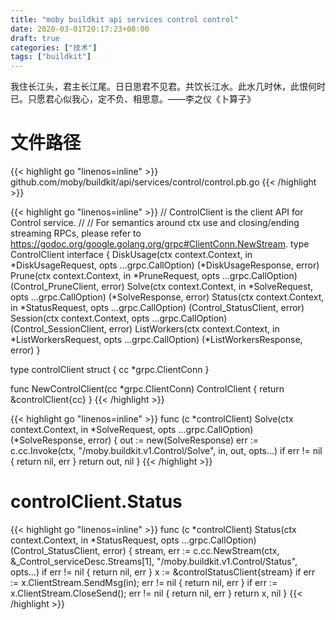 ```yaml
---
title: "moby buildkit api services control control"
date: 2020-03-01T20:17:23+08:00
draft: true
categories: ["技术"]
tags: ["buildkit"]
---
```

我住长江头，君主长江尾。日日思君不见君。共饮长江水。此水几时休，此恨何时已。只愿君心似我心，定不负、相思意。——李之仪《卜算子》
<!--more-->
# 文件路径
{{< highlight go "linenos=inline" >}}
github.com/moby/buildkit/api/services/control/control.pb.go
{{< /highlight >}}

{{< highlight go "linenos=inline" >}}
// ControlClient is the client API for Control service.
//
// For semantics around ctx use and closing/ending streaming RPCs, please refer to https://godoc.org/google.golang.org/grpc#ClientConn.NewStream.
type ControlClient interface {
    DiskUsage(ctx context.Context, in *DiskUsageRequest, opts ...grpc.CallOption) (*DiskUsageResponse, error)
    Prune(ctx context.Context, in *PruneRequest, opts ...grpc.CallOption) (Control_PruneClient, error)
    Solve(ctx context.Context, in *SolveRequest, opts ...grpc.CallOption) (*SolveResponse, error)
    Status(ctx context.Context, in *StatusRequest, opts ...grpc.CallOption) (Control_StatusClient, error)
    Session(ctx context.Context, opts ...grpc.CallOption) (Control_SessionClient, error)
    ListWorkers(ctx context.Context, in *ListWorkersRequest, opts ...grpc.CallOption) (*ListWorkersResponse, error)
}

type controlClient struct {
    cc *grpc.ClientConn
}

func NewControlClient(cc *grpc.ClientConn) ControlClient {
    return &controlClient{cc}
}
{{< /highlight >}}

{{< highlight go "linenos=inline" >}}
func (c *controlClient) Solve(ctx context.Context, in *SolveRequest, opts ...grpc.CallOption) (*SolveResponse, error) {
    out := new(SolveResponse)
    err := c.cc.Invoke(ctx, "/moby.buildkit.v1.Control/Solve", in, out, opts...)
    if err != nil {
        return nil, err
    }
    return out, nil
}
{{< /highlight >}}

# controlClient.Status
{{< highlight go "linenos=inline" >}}
func (c *controlClient) Status(ctx context.Context, in *StatusRequest, opts ...grpc.CallOption) (Control_StatusClient, error) {
    stream, err := c.cc.NewStream(ctx, &_Control_serviceDesc.Streams[1], "/moby.buildkit.v1.Control/Status", opts...)
    if err != nil {
        return nil, err
    }
    x := &controlStatusClient{stream}
    if err := x.ClientStream.SendMsg(in); err != nil {
        return nil, err
    }
    if err := x.ClientStream.CloseSend(); err != nil {
        return nil, err
    }
    return x, nil
}
{{< /highlight >}}
